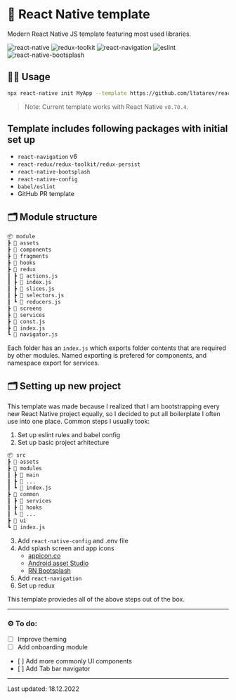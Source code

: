 # 🥡 React Native template

Modern React Native JS template featuring most used libraries.

![react-native](https://user-images.githubusercontent.com/38048916/208271632-ae3887ee-0937-4985-b595-99dd78fa09dd.svg)
![redux-toolkit](https://user-images.githubusercontent.com/38048916/208271635-a6df4bda-d330-40dc-b6a1-e198bb51db8b.svg)
![react-navigation](https://user-images.githubusercontent.com/38048916/208271634-f788eb72-ca75-4c64-9c8f-adb9bbec9bd8.svg)
![eslint](https://user-images.githubusercontent.com/38048916/208271636-204c0b57-9e3c-4fa5-8743-dd4a5cb83011.svg)
![react-native-bootsplash](https://user-images.githubusercontent.com/38048916/208271633-3d511c5b-1cc3-4254-bc7a-4e5b9c416723.svg)

## 🕵️‍♀️ Usage

```sh
npx react-native init MyApp --template https://github.com/ltatarev/react-native-template.git
```

> Note: Current template works with React Native `v0.70.4`.

## Template includes following packages with initial set up

- `react-navigation` v6
- `react-redux/redux-toolkit/redux-persist`
- `react-native-bootsplash`
- `react-native-config`
- `babel/eslint`
- GitHub PR template

## 🗂 Module structure

```md
📦 module
┣ 📂 assets
┣ 📂 components
┣ 📂 fragments
┣ 📂 hooks
┣ 📂 redux
┃ ┣ 📜 actions.js
┃ ┣ 📜 index.js
┃ ┣ 📜 slices.js
┃ ┣ 📜 selectors.js
┃ ┗ 📜 reducers.js
┣ 📂 screens
┣ 📂 services
┣ 📜 const.js
┣ 📜 index.js
┗ 📜 navigator.js
```

Each folder has an `index.js` which exports folder contents that are required by other modules.
Named exporting is prefered for components, and namespace export for services.

## 🗂 Setting up new project

This template was made because I realized that I am bootstrapping every new React Native project equally, so I decided to put all boilerplate I often use into one place. Common steps I usually took:

1. Set up eslint rules and babel config
2. Set up basic project arhitecture

```md
📦 src
┣ 📂 assets
┣ 📂 modules
┃ ┣ 📂 main
┃ ┣ 📂 ...
┃ ┗ 📜 index.js
┣ 📂 common
┃ ┣ 📂 services
┃ ┣ 📂 hooks
┃ ┗ 📂 ...
┣ 📂 ui
┗ 📜 index.js
```

3. Add `react-native-config` and .env file
4. Add splash screen and app icons
   - [appicon.co](https://appicon.co/)
   - [Android asset Studio](https://romannurik.github.io/AndroidAssetStudio/icons-launcher.html)
   - [RN Bootsplash](https://github.com/zoontek/react-native-bootsplash)
5. Add `react-navigation`
6. Set up redux

This template proviedes all of the above steps out of the box.

---

### ⚙️ To do:

- [ ] Improve theming
- [ ] Add onboarding module
- [ ] Add more commonly UI components
- [ ] Add Tab bar navigator
 
---

Last updated: 18.12.2022
